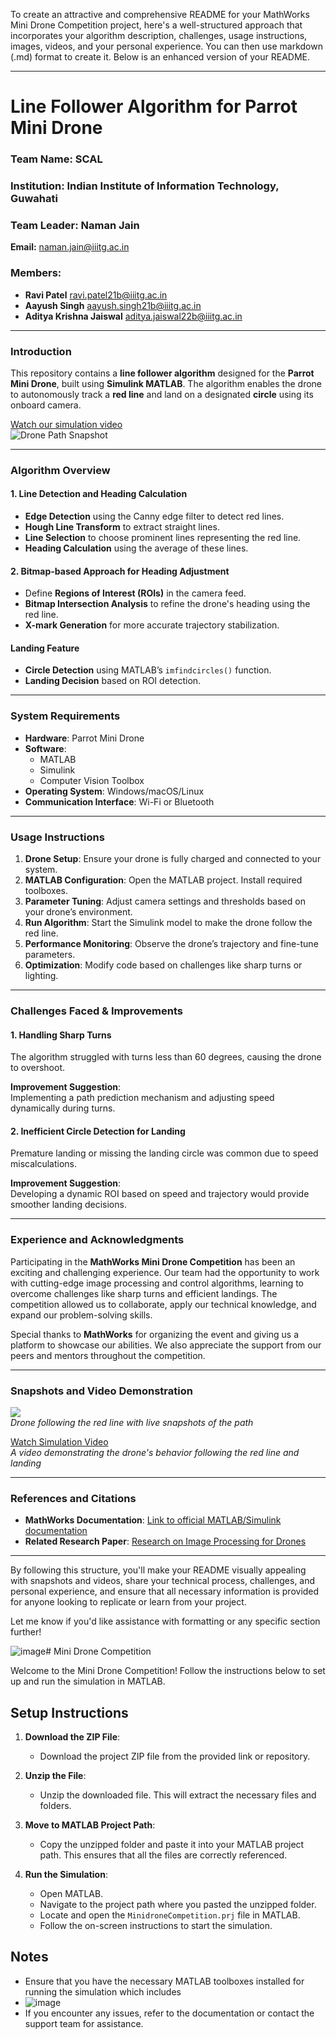 To create an attractive and comprehensive README for your MathWorks Mini Drone Competition project, here's a well-structured approach that incorporates your algorithm description, challenges, usage instructions, images, videos, and your personal experience. You can then use markdown (.md) format to create it. Below is an enhanced version of your README.

---

# **Line Follower Algorithm for Parrot Mini Drone**

### **Team Name:** SCAL  
### **Institution:** Indian Institute of Information Technology, Guwahati  
### **Team Leader:** Naman Jain  
**Email:** [naman.jain@iiitg.ac.in](mailto:naman.jain@iiitg.ac.in)  
### **Members:**  
- **Ravi Patel** [ravi.patel21b@iiitg.ac.in](mailto:ravi.patel21b@iiitg.ac.in)  
- **Aayush Singh** [aayush.singh21b@iiitg.ac.in](mailto:aayush.singh21b@iiitg.ac.in)  
- **Aditya Krishna Jaiswal** [aditya.jaiswal22b@iiitg.ac.in](mailto:aditya.jaiswal22b@iiitg.ac.in)  

---

### **Introduction**

This repository contains a **line follower algorithm** designed for the **Parrot Mini Drone**, built using **Simulink MATLAB**. The algorithm enables the drone to autonomously track a **red line** and land on a designated **circle** using its onboard camera.

[Watch our simulation video](https://drive.google.com/file/d/1oqsha61gUzGygEiQRGJikwqs8xbmVV3E/view?usp=drive_link)  
![Drone Path Snapshot](#link-to-image)  

---

### **Algorithm Overview**

#### **1. Line Detection and Heading Calculation**
- **Edge Detection** using the Canny edge filter to detect red lines.
- **Hough Line Transform** to extract straight lines.
- **Line Selection** to choose prominent lines representing the red line.
- **Heading Calculation** using the average of these lines.

#### **2. Bitmap-based Approach for Heading Adjustment**
- Define **Regions of Interest (ROIs)** in the camera feed.
- **Bitmap Intersection Analysis** to refine the drone's heading using the red line.
- **X-mark Generation** for more accurate trajectory stabilization.

#### **Landing Feature**
- **Circle Detection** using MATLAB’s `imfindcircles()` function.
- **Landing Decision** based on ROI detection.

---

### **System Requirements**
- **Hardware**: Parrot Mini Drone
- **Software**:  
  - MATLAB  
  - Simulink  
  - Computer Vision Toolbox  
- **Operating System**: Windows/macOS/Linux
- **Communication Interface**: Wi-Fi or Bluetooth

---

### **Usage Instructions**

1. **Drone Setup**: Ensure your drone is fully charged and connected to your system.
2. **MATLAB Configuration**: Open the MATLAB project. Install required toolboxes.
3. **Parameter Tuning**: Adjust camera settings and thresholds based on your drone’s environment.
4. **Run Algorithm**: Start the Simulink model to make the drone follow the red line.
5. **Performance Monitoring**: Observe the drone’s trajectory and fine-tune parameters.
6. **Optimization**: Modify code based on challenges like sharp turns or lighting.

---

### **Challenges Faced & Improvements**

#### **1. Handling Sharp Turns**  
The algorithm struggled with turns less than 60 degrees, causing the drone to overshoot.

**Improvement Suggestion**:  
Implementing a path prediction mechanism and adjusting speed dynamically during turns.

#### **2. Inefficient Circle Detection for Landing**  
Premature landing or missing the landing circle was common due to speed miscalculations.

**Improvement Suggestion**:  
Developing a dynamic ROI based on speed and trajectory would provide smoother landing decisions.

---

### **Experience and Acknowledgments**

Participating in the **MathWorks Mini Drone Competition** has been an exciting and challenging experience. Our team had the opportunity to work with cutting-edge image processing and control algorithms, learning to overcome challenges like sharp turns and efficient landings. The competition allowed us to collaborate, apply our technical knowledge, and expand our problem-solving skills.

Special thanks to **MathWorks** for organizing the event and giving us a platform to showcase our abilities. We also appreciate the support from our peers and mentors throughout the competition.

---

### **Snapshots and Video Demonstration**

[![](#image-of-path)](#link-to-image)  
*Drone following the red line with live snapshots of the path*

[Watch Simulation Video](#link-to-video)  
*A video demonstrating the drone's behavior following the red line and landing*

---

### **References and Citations**

- **MathWorks Documentation**: [Link to official MATLAB/Simulink documentation](#)  
- **Related Research Paper**: [Research on Image Processing for Drones](#)

---

By following this structure, you'll make your README visually appealing with snapshots and videos, share your technical process, challenges, and personal experience, and ensure that all necessary information is provided for anyone looking to replicate or learn from your project.

Let me know if you'd like assistance with formatting or any specific section further!


![image](https://github.com/user-attachments/assets/9bcda76d-9841-49e2-baea-869c6a6f3776)# Mini Drone Competition

Welcome to the Mini Drone Competition! Follow the instructions below to set up and run the simulation in MATLAB.

## Setup Instructions

1. **Download the ZIP File**:
   - Download the project ZIP file from the provided link or repository.

2. **Unzip the File**:
   - Unzip the downloaded file. This will extract the necessary files and folders.

3. **Move to MATLAB Project Path**:
   - Copy the unzipped folder and paste it into your MATLAB project path. This ensures that all the files are correctly referenced.

4. **Run the Simulation**:
   - Open MATLAB.
   - Navigate to the project path where you pasted the unzipped folder.
   - Locate and open the `MinidroneCompetition.prj` file in MATLAB.
   - Follow the on-screen instructions to start the simulation.

## Notes

- Ensure that you have the necessary MATLAB toolboxes installed for running the simulation which includes
- ![image](https://github.com/user-attachments/assets/d11f9bcb-e0e1-4ff0-a8c1-55adb891c6af)
- If you encounter any issues, refer to the documentation or contact the support team for assistance.
